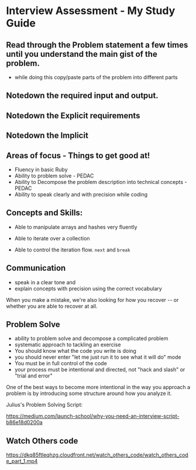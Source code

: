 # Interview Assessment - My Study Guide


## Read through the Problem statement a few times until you understand the main gist of the problem.
  - while doing this copy/paste parts of the problem into different parts

## Notedown the required input and output.

## Notedown the Explicit requirements

## Notedown the Implicit

## Areas of focus - Things to get good at!

- Fluency in basic Ruby 
- Ability to problem solve - PEDAC
- Ability to Decompose the problem description into technical concepts - PEDAC
- Ability to speak clearly and with precision while coding

## Concepts and Skills:

- Able to manipulate arrays and hashes very fluently

- Able to iterate over a collection 

- Able to control the iteration flow. `next` and `break`

## Communication

- speak in a clear tone and
- explain concepts with precision using the correct vocabulary

When you make a mistake, we're also looking for how you recover -- or whether you are able to recover at all.

## Problem Solve

- ability to problem solve and decompose a complicated problem
- systematic approach to tackling an exercise
- You should know what the code you write is doing
- you should never enter "let me just run it to see what it will do" mode
- You must be in full control of the code
- your process must be intentional and directed, not "hack and slash" or "trial and
error"


One of the best ways to become more intentional in the way you approach a problem is by introducing some structure around how you analyze it.

Julius's Problem Solving Script:

https://medium.com/launch-school/why-you-need-an-interview-script-b86e18d0200a


## Watch Others code

https://dkq85ftleqhzg.cloudfront.net/watch_others_code/watch_others_code_part_1.mp4

  